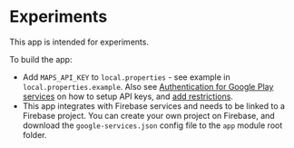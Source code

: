 # Experiments

This app is intended for experiments.

To build the app:
- Add `MAPS_API_KEY` to `local.properties` - see example in `local.properties.example`. Also see [Authentication for Google Play services](https://developers.google.com/android/guides/client-auth) on how to setup API keys, and [add restrictions](https://cloud.google.com/api-keys/docs/add-restrictions-api-keys#adding_android_restrictions).
- This app integrates with Firebase services and needs to be linked to a Firebase project. You can create your own project on Firebase, and download the `google-services.json` config file to the `app` module root folder.
